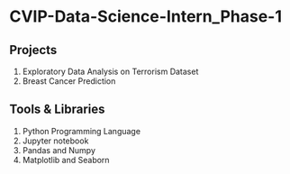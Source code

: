 <H1>CVIP-Data-Science-Intern_Phase-1</H1>
<H2>Projects</H2>
<ol>
  <li>Exploratory Data Analysis on Terrorism Dataset</li>
  <li>Breast Cancer Prediction</li>
</ol>
<H2>Tools & Libraries</H2>
<ol>
  <li>Python Programming Language</li>
  <li>Jupyter notebook</li>
  <li>Pandas and Numpy</li>
  <li>Matplotlib and Seaborn</li>
</ol>
